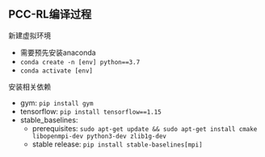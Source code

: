 ## PCC-RL编译过程

新建虚拟环境

- 需要预先安装anaconda
- `conda create -n [env] python==3.7`  
- `conda activate [env]`

安装相关依赖

- gym: `pip install gym`
- tensorflow: `pip install tensorflow==1.15`
- stable_baselines: 
  - prerequisites: `sudo apt-get update && sudo apt-get install cmake libopenmpi-dev python3-dev zlib1g-dev`  
  - stable release: `pip install stable-baselines[mpi]`  